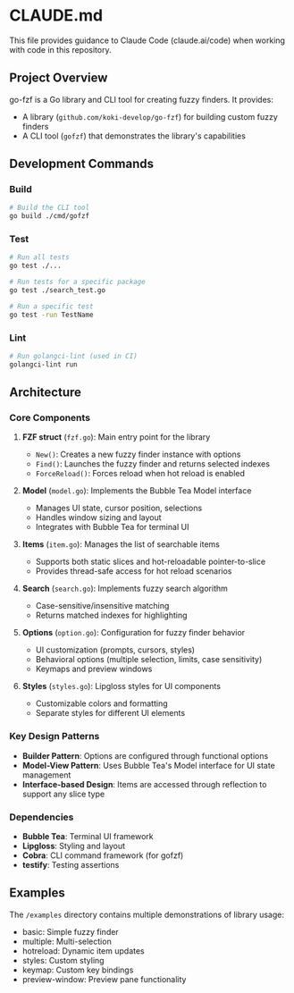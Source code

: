 # CLAUDE.md

This file provides guidance to Claude Code (claude.ai/code) when working with code in this repository.

## Project Overview

go-fzf is a Go library and CLI tool for creating fuzzy finders. It provides:
- A library (`github.com/koki-develop/go-fzf`) for building custom fuzzy finders
- A CLI tool (`gofzf`) that demonstrates the library's capabilities

## Development Commands

### Build
```bash
# Build the CLI tool
go build ./cmd/gofzf
```

### Test
```bash
# Run all tests
go test ./...

# Run tests for a specific package
go test ./search_test.go

# Run a specific test
go test -run TestName
```

### Lint
```bash
# Run golangci-lint (used in CI)
golangci-lint run
```

## Architecture

### Core Components

1. **FZF struct** (`fzf.go`): Main entry point for the library
   - `New()`: Creates a new fuzzy finder instance with options
   - `Find()`: Launches the fuzzy finder and returns selected indexes
   - `ForceReload()`: Forces reload when hot reload is enabled

2. **Model** (`model.go`): Implements the Bubble Tea Model interface
   - Manages UI state, cursor position, selections
   - Handles window sizing and layout
   - Integrates with Bubble Tea for terminal UI

3. **Items** (`item.go`): Manages the list of searchable items
   - Supports both static slices and hot-reloadable pointer-to-slice
   - Provides thread-safe access for hot reload scenarios

4. **Search** (`search.go`): Implements fuzzy search algorithm
   - Case-sensitive/insensitive matching
   - Returns matched indexes for highlighting

5. **Options** (`option.go`): Configuration for fuzzy finder behavior
   - UI customization (prompts, cursors, styles)
   - Behavioral options (multiple selection, limits, case sensitivity)
   - Keymaps and preview windows

6. **Styles** (`styles.go`): Lipgloss styles for UI components
   - Customizable colors and formatting
   - Separate styles for different UI elements

### Key Design Patterns

- **Builder Pattern**: Options are configured through functional options
- **Model-View Pattern**: Uses Bubble Tea's Model interface for UI state management
- **Interface-based Design**: Items are accessed through reflection to support any slice type

### Dependencies

- **Bubble Tea**: Terminal UI framework
- **Lipgloss**: Styling and layout
- **Cobra**: CLI command framework (for gofzf)
- **testify**: Testing assertions

## Examples

The `/examples` directory contains multiple demonstrations of library usage:
- basic: Simple fuzzy finder
- multiple: Multi-selection
- hotreload: Dynamic item updates
- styles: Custom styling
- keymap: Custom key bindings
- preview-window: Preview pane functionality